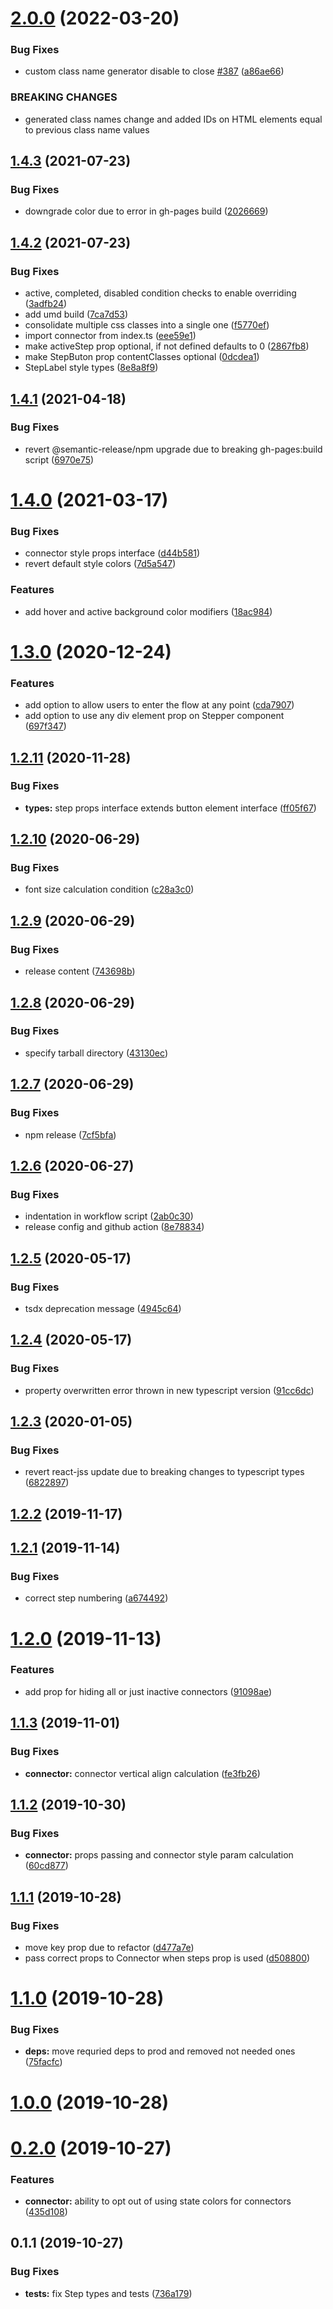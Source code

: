 # [2.0.0](https://github.com/M0kY/react-form-stepper/compare/v1.4.3...v2.0.0) (2022-03-20)


### Bug Fixes

* custom class name generator disable to close [#387](https://github.com/M0kY/react-form-stepper/issues/387) ([a86ae66](https://github.com/M0kY/react-form-stepper/commit/a86ae66e3fc8da1e31fece06e3ecf75e029787fa))


### BREAKING CHANGES

* generated class names change and added IDs on
HTML elements equal to previous class name values

## [1.4.3](https://github.com/M0kY/react-form-stepper/compare/v1.4.2...v1.4.3) (2021-07-23)


### Bug Fixes

* downgrade color due to error in gh-pages build ([2026669](https://github.com/M0kY/react-form-stepper/commit/20266692deb0dc410ea93d4f0ec022a21ab2c1f3))

## [1.4.2](https://github.com/M0kY/react-form-stepper/compare/v1.4.1...v1.4.2) (2021-07-23)


### Bug Fixes

* active, completed, disabled condition checks to enable overriding ([3adfb24](https://github.com/M0kY/react-form-stepper/commit/3adfb24925de30269f3d7ad4dbb9233b62074043))
* add umd build ([7ca7d53](https://github.com/M0kY/react-form-stepper/commit/7ca7d535532b8275a6c28fcd23441c3ffbd2e0a6))
* consolidate multiple css classes into a single one ([f5770ef](https://github.com/M0kY/react-form-stepper/commit/f5770efadde0ba77e25bb6a2e38f9871d6d9ea9b))
* import connector from index.ts ([eee59e1](https://github.com/M0kY/react-form-stepper/commit/eee59e113b61f69eaecd66163fcc53abfc22c317))
* make activeStep prop optional, if not defined defaults to 0 ([2867fb8](https://github.com/M0kY/react-form-stepper/commit/2867fb8c594b7de655d1b67f9370c74b646886fb))
* make StepButon prop contentClasses optional ([0dcdea1](https://github.com/M0kY/react-form-stepper/commit/0dcdea14d8291575bc4ec2a8413a1b62e9a27227))
* StepLabel style types ([8e8a8f9](https://github.com/M0kY/react-form-stepper/commit/8e8a8f97d91e3af6b7647b46744f062cdbc349dc))

## [1.4.1](https://github.com/M0kY/react-form-stepper/compare/v1.4.0...v1.4.1) (2021-04-18)


### Bug Fixes

* revert @semantic-release/npm upgrade due to breaking gh-pages:build script ([6970e75](https://github.com/M0kY/react-form-stepper/commit/6970e7545e71a3fef789762dde1d1954d14c87f1))

# [1.4.0](https://github.com/M0kY/react-form-stepper/compare/v1.3.0...v1.4.0) (2021-03-17)


### Bug Fixes

* connector style props interface ([d44b581](https://github.com/M0kY/react-form-stepper/commit/d44b58130d5638e0d386996a48066baf4895bd1b))
* revert default style colors ([7d5a547](https://github.com/M0kY/react-form-stepper/commit/7d5a5473dd0df0dc7e94c9f584d2a3619febc48e))


### Features

* add hover and active background color modifiers ([18ac984](https://github.com/M0kY/react-form-stepper/commit/18ac98435107bcb978a48f5e112ffaa46b1711c1))

# [1.3.0](https://github.com/M0kY/react-form-stepper/compare/v1.2.11...v1.3.0) (2020-12-24)


### Features

* add option to allow users to enter the flow at any point ([cda7907](https://github.com/M0kY/react-form-stepper/commit/cda7907ac23b042920ab703bad84265978374db6))
* add option to use any div element prop on Stepper component ([697f347](https://github.com/M0kY/react-form-stepper/commit/697f347477b2be19ee32e6d06aa9ba55684fa2f8))

## [1.2.11](https://github.com/M0kY/react-form-stepper/compare/v1.2.10...v1.2.11) (2020-11-28)


### Bug Fixes

* **types:** step props interface extends button element interface ([ff05f67](https://github.com/M0kY/react-form-stepper/commit/ff05f6723575664f4a7a2fa8ac0e0289fa05ec59))

## [1.2.10](https://github.com/M0kY/react-form-stepper/compare/v1.2.9...v1.2.10) (2020-06-29)


### Bug Fixes

* font size calculation condition ([c28a3c0](https://github.com/M0kY/react-form-stepper/commit/c28a3c068d3772db6c5dc43a7ed4fb30e96404a3))

## [1.2.9](https://github.com/M0kY/react-form-stepper/compare/v1.2.8...v1.2.9) (2020-06-29)


### Bug Fixes

* release content ([743698b](https://github.com/M0kY/react-form-stepper/commit/743698ba8838041dce0df07716ac908bcd560058))

## [1.2.8](https://github.com/M0kY/react-form-stepper/compare/v1.2.7...v1.2.8) (2020-06-29)


### Bug Fixes

* specify tarball directory ([43130ec](https://github.com/M0kY/react-form-stepper/commit/43130ec9ed2ca2f4fda81e81bda6b6e6d98a2ad7))

## [1.2.7](https://github.com/M0kY/react-form-stepper/compare/v1.2.6...v1.2.7) (2020-06-29)


### Bug Fixes

* npm release ([7cf5bfa](https://github.com/M0kY/react-form-stepper/commit/7cf5bfafabea15f650b21da750c0a4c2065d61c7))

## [1.2.6](https://github.com/M0kY/react-form-stepper/compare/v1.2.5...v1.2.6) (2020-06-27)


### Bug Fixes

* indentation in workflow script ([2ab0c30](https://github.com/M0kY/react-form-stepper/commit/2ab0c30e91ab1bb1c7ffcae42ad08f8fbfa47908))
* release config and github action ([8e78834](https://github.com/M0kY/react-form-stepper/commit/8e7883478885a661455cb29d487fedcdd0f5a6ee))

## [1.2.5](https://github.com/M0kY/react-form-stepper/compare/v1.2.4...v1.2.5) (2020-05-17)


### Bug Fixes

* tsdx deprecation message ([4945c64](https://github.com/M0kY/react-form-stepper/commit/4945c64ab082b777be8374caa03eef5204fd18ed))

## [1.2.4](https://github.com/M0kY/react-form-stepper/compare/v1.2.3...v1.2.4) (2020-05-17)


### Bug Fixes

* property overwritten error thrown in new typescript version ([91cc6dc](https://github.com/M0kY/react-form-stepper/commit/91cc6dc40afc7588cbb67b667eaed33b9936209c))

<a name="1.2.3"></a>
## [1.2.3](https://github.com/M0kY/react-form-stepper/compare/v1.2.2...v1.2.3) (2020-01-05)


### Bug Fixes

* revert react-jss update due to breaking changes to typescript types ([6822897](https://github.com/M0kY/react-form-stepper/commit/6822897))



<a name="1.2.2"></a>
## [1.2.2](https://github.com/M0kY/react-form-stepper/compare/v1.2.1...v1.2.2) (2019-11-17)



<a name="1.2.1"></a>
## [1.2.1](https://github.com/M0kY/react-form-stepper/compare/v1.2.0...v1.2.1) (2019-11-14)


### Bug Fixes

* correct step numbering ([a674492](https://github.com/M0kY/react-form-stepper/commit/a674492))



<a name="1.2.0"></a>
# [1.2.0](https://github.com/M0kY/react-form-stepper/compare/v1.1.3...v1.2.0) (2019-11-13)


### Features

* add prop for hiding all or just inactive connectors ([91098ae](https://github.com/M0kY/react-form-stepper/commit/91098ae))



<a name="1.1.3"></a>
## [1.1.3](https://github.com/M0kY/react-form-stepper/compare/v1.1.2...v1.1.3) (2019-11-01)


### Bug Fixes

* **connector:** connector vertical align calculation ([fe3fb26](https://github.com/M0kY/react-form-stepper/commit/fe3fb26))



<a name="1.1.2"></a>
## [1.1.2](https://github.com/M0kY/react-form-stepper/compare/v1.1.1...v1.1.2) (2019-10-30)


### Bug Fixes

* **connector:** props passing and connector style param calculation ([60cd877](https://github.com/M0kY/react-form-stepper/commit/60cd877))



<a name="1.1.1"></a>
## [1.1.1](https://github.com/M0kY/react-form-stepper/compare/v1.1.0...v1.1.1) (2019-10-28)


### Bug Fixes

* move key prop due to refactor ([d477a7e](https://github.com/M0kY/react-form-stepper/commit/d477a7e))
* pass correct props to Connector when steps prop is used ([d508800](https://github.com/M0kY/react-form-stepper/commit/d508800))



<a name="1.1.0"></a>
# [1.1.0](https://github.com/M0kY/react-form-stepper/compare/v1.0.0...v1.1.0) (2019-10-28)


### Bug Fixes

* **deps:** move requried deps to prod and removed not needed ones ([75facfc](https://github.com/M0kY/react-form-stepper/commit/75facfc))



<a name="1.0.0"></a>
# [1.0.0](https://github.com/M0kY/react-form-stepper/compare/v0.2.0...v1.0.0) (2019-10-28)



<a name="0.2.0"></a>
# [0.2.0](https://github.com/M0kY/react-form-stepper/compare/v0.1.1...v0.2.0) (2019-10-27)


### Features

* **connector:** ability to opt out of using state colors for connectors ([435d108](https://github.com/M0kY/react-form-stepper/commit/435d108))



<a name="0.1.1"></a>
## 0.1.1 (2019-10-27)


### Bug Fixes

* **tests:** fix Step types and tests ([736a179](https://github.com/M0kY/react-form-stepper/commit/736a179))
